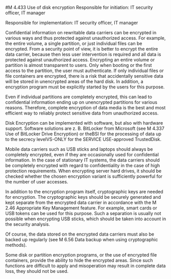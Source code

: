#M 4.433 Use of disk encryption
Responsible for initiation: IT security officer, IT manager

Responsible for implementation: IT security officer, IT manager

Confidential information on rewritable data carriers can be encrypted in various ways and thus protected against unauthorized access. For example, the entire volume, a single partition, or just individual files can be encrypted. From a security point of view, it is better to encrypt the entire data carrier, because then less user intervention is required and all data is protected against unauthorized access. Encrypting an entire volume or partition is almost transparent to users. Only when booting or the first access to the partition, the user must authenticate. If only individual files or file containers are encrypted, there is a risk that accidentally sensitive data will be stored in unencrypted areas of the hard disk. In addition, a encryption program must be explicitly started by the users for this purpose.

Even if individual partitions are completely encrypted, this can lead to confidential information ending up on unencrypted partitions for various reasons. Therefore, complete encryption of data media is the best and most efficient way to reliably protect sensitive data from unauthorized access.

Disk Encryption can be implemented with software, but also with hardware support. Software solutions are z. B. BitLocker from Microsoft (see M 4.337 Use of BitLocker Drive Encryption) or theBSI for the processing of data up to the secrecy levelVS-ONLY for the SERVICE USE-approved TrustedDisk.

Mobile data carriers such as USB sticks and laptops should always be completely encrypted, even if they are occasionally used for confidential information. In the case of stationary IT systems, the data carriers should be completely encrypted with regard to confidentiality in the case of high protection requirements. When encrypting server hard drives, it should be checked whether the chosen encryption variant is sufficiently powerful for the number of user accesses.

In addition to the encryption program itself, cryptographic keys are needed for encryption. The cryptographic keys should be securely generated and kept separate from the encrypted data carrier in accordance with the M 2.46 Appropriate Key Management feature. For example, smart cards or USB tokens can be used for this purpose. Such a separation is usually not possible when encrypting USB sticks, which should be taken into account in the security analysis.

Of course, the data stored on the encrypted data carriers must also be backed up regularly (see M 6.56 Data backup when using cryptographic methods).

Some disk or partition encryption programs, or the use of encrypted file containers, provide the ability to hide the encrypted areas. Since such functions are difficult to apply and misoperation may result in complete data loss, they should not be used.



